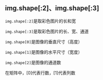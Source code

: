 ## img.shape[:2]、img.shape[:3]

`img.shape[:2]`是取彩色图片的长和宽

`img.shape[:3]`是取彩色图片的长、宽、通道

`img.shape[0]`是图像的垂直尺寸（高度）

`img.shape[1]`是图像的水平尺寸（宽度）

`img.shape[2]`是图像的通道数

在矩阵中，[0]代表行数，[1]代表列数

